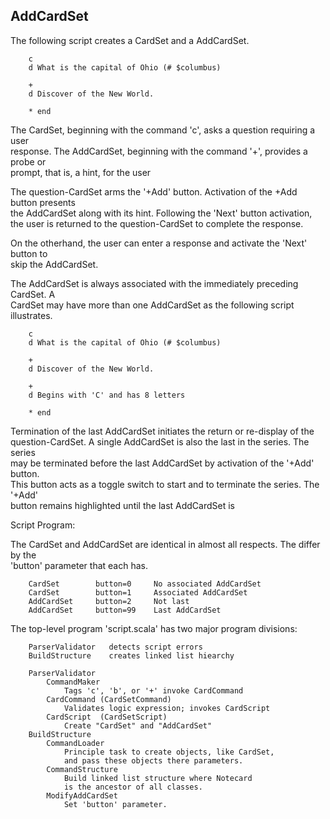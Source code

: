 <h2>AddCardSet</h2>

<p>The following script creates a CardSet and a AddCardSet.      </p>

<pre><code>    c
    d What is the capital of Ohio (# $columbus)

    +
    d Discover of the New World.

    * end
</code></pre>

<p>The CardSet, beginning with the command 'c', asks a question requiring a user <br />
response. The AddCardSet, beginning with the command '+', provides a probe or <br />
prompt, that is, a hint, for the user     </p>

<p>The question-CardSet arms the '+Add' button. Activation of the +Add button presents <br />
the AddCardSet along with its hint. Following the 'Next' button activation, <br />
the user is returned to the question-CardSet to complete the response.       </p>

<p>On the otherhand, the user can enter a response and activate the 'Next' button to <br />
skip the AddCardSet.     </p>

<p>The AddCardSet is always associated with the immediately preceding CardSet.  A <br />
CardSet may have more than one AddCardSet as the following script illustrates.   </p>

<pre><code>    c
    d What is the capital of Ohio (# $columbus)

    +
    d Discover of the New World.

    +
    d Begins with 'C' and has 8 letters

    * end
</code></pre>

<p>Termination of the last AddCardSet initiates the return or re-display of the <br />
question-CardSet. A single AddCardSet is also the last in the series.  The series <br />
may be terminated before the last AddCardSet by activation of the '+Add' button. <br />
This button acts as a toggle switch to start and to terminate the series. The '+Add' <br />
button remains   highlighted until the last AddCardSet is    </p>

<p>Script Program:   </p>

<p>The CardSet and AddCardSet are identical in almost all respects. The differ by the <br />
'button' parameter that each has.    </p>

<pre><code>    CardSet        button=0     No associated AddCardSet
    CardSet        button=1     Associated AddCardSet
    AddCardSet     button=2     Not last
    AddCardSet     button=99    Last AddCardSet
</code></pre>

<p>The top-level program 'script.scala' has two major program divisions:        </p>

<pre><code>    ParserValidator   detects script errors    
    BuildStructure    creates linked list hiearchy    

    ParserValidator    
        CommandMaker 
            Tags 'c', 'b', or '+' invoke CardCommand
        CardCommand (CardSetCommand)
            Validates logic expression; invokes CardScript
        CardScript  (CardSetScript)
            Create "CardSet" and "AddCardSet"
    BuildStructure
        CommandLoader   
            Principle task to create objects, like CardSet,
            and pass these objects there parameters.
        CommandStructure
            Build linked list structure where Notecard
            is the ancestor of all classes.
        ModifyAddCardSet
            Set 'button' parameter.
</code></pre>
